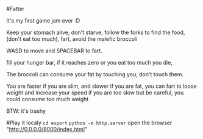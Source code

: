 #Fatter

It's my first game jam ever :D

Keep your stomach alive, don't starve, follow the forks to find the food, (don't eat too much), fart, avoid the malefic broccoli

WASD to move and SPACEBAR to fart.

fill your hunger bar, if it reaches zero or you eat too much you die,

The broccoli can consume your fat by touching you, don't touch them.

You are faster if you are slim, and slower if you are fat, you can fart to loose weight and increase your speed if you are too slow but be careful, you could consume too much weight

BTW: it's trashy 


#Play it localy
`cd export`
`python -m http.server`
open the browser "http://0.0.0.0/8000/index.html"
